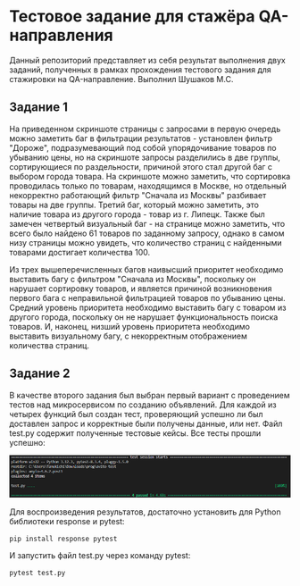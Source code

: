 # Тестовое задание для стажёра QA-направления
Данный репозиторий представляет из себя результат выполнения двух заданий, полученных в рамках прохождения тестового задания для стажировки на QA-направление. Выполнил Шушаков М.С.
## Задание 1
На приведенном скриншоте страницы с запросами в первую очередь можно заметить баг в фильтрации результатов - установлен фильтр "Дороже", подразумевающий под собой упорядочивание товаров по убыванию цены, но на скриншоте запросы разделились в две группы, сортирующиеся по раздельности, причиной этого стал другой баг с выбором города товара. На скриншоте можно заметить, что сортировка проводилась только по товарам, находящимся в Москве, но отдельный некорректно работающий фильтр "Сначала из Москвы" разбивает товары на две группы. Третий баг, который можно заметить, это наличие товара из другого города - товар из г. Липецк. Также был замечен четвертый визуальный баг - на странице можно заметить, что всего было найдено 61 товаров по заданному запросу, однако в самом низу страницы можно увидеть, что количество страниц с найденными товарами достигает количества 100.

Из трех вышеперечисленных багов наивысший приоритет необходимо выставить багу с фильтром "Сначала из Москвы", поскольку он нарушает сортировку товаров, и является причиной возникновения первого бага с неправильной фильтрацией товаров по убыванию цены.
Средний уровень приоритета необходимо выставить багу с товаром из другого города, поскольку он не нарушает функциональность поиска товаров.
И, наконец, низший уровень приоритета необходимо выставить визуальному багу, с некорректным отображением количества страниц.

## Задание 2
В качестве второго задания был выбран первый вариант с проведением тестов над микросервисом по созданию объявлений. Для каждой из четырех функций был создан тест, проверяющий успешно ли был доставлен запрос и корректные были получены данные, или нет. Файл test.py содержит полученные тестовые кейсы. Все тесты прошли успешно:

![img1](https://github.com/Okoyaki/QA-Test/blob/f204224a81f5cb16b7d09d0c49a382df1e17bcad/img/img1.png)

Для воспроизведения результатов, достаточно установить для Python библиотеки response и pytest:
```
pip install response pytest
```

И запустить файл test.py через команду pytest:
```
pytest test.py
```
